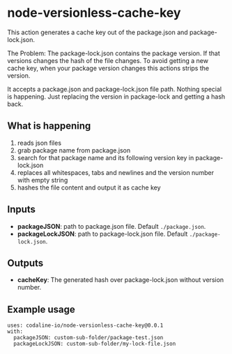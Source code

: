 # node-versionless-cache-key

This action generates a cache key out of the package.json and package-lock.json.

The Problem: The package-lock.json contains the package version. If that versions changes the hash of the file changes. To avoid getting a new cache key, when your package version changes this actions strips the version.

It accepts a package.json and package-lock.json file path.
Nothing special is happening. Just replacing the version in package-lock and getting a hash back.

## What is happening

1.   reads json files
2.   grab package name from package.json
3.   search for that package name and its following version key in package-lock.json
4.   replaces all whitespaces, tabs and newlines and the version number with empty string
5.   hashes the file content and output it as cache key

## Inputs

- **packageJSON**: path to package.json file. Default `./package.json`.
- **packageLockJSON**: path to package-lock.json file. Default `./package-lock.json`.

## Outputs

- **cacheKey**: The generated hash over package-lock.json without version number.

## Example usage

```
uses: codaline-io/node-versionless-cache-key@0.0.1
with:
  packageJSON: custom-sub-folder/package-test.json
  packageLockJSON: custom-sub-folder/my-lock-file.json
```
